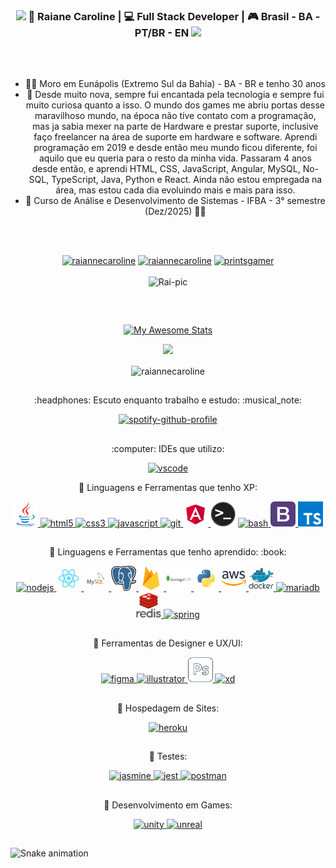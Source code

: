 
<div align="center">
<h3><img src="https://media.giphy.com/media/WUlplcMpOCEmTGBtBW/giphy.gif" width="30"> 🙎 Raiane Caroline | 💻 Full Stack Developer | 🎮 Brasil - BA - PT/BR - EN <img src="https://media.giphy.com/media/WUlplcMpOCEmTGBtBW/giphy.gif" width="30"></h3>
<br>
  
</div>

##

<div align="center">
 
   - 👩‍💻 Moro em Eunápolis (Extremo Sul da Bahia) - BA - BR e tenho 30 anos
  - 🌟 Desde muito nova, sempre fui encantada pela tecnologia e sempre fui muito curiosa quanto a isso. O mundo dos games me abriu portas desse maravilhoso mundo, na época não tive contato com a programação, mas ja sabia mexer na parte de Hardware e prestar suporte, inclusive faço freelancer na área de suporte em hardware e software. Aprendi programação em 2019 e desde então meu mundo ficou diferente, foi aquilo que eu queria para o resto da minha vida. Passaram 4 anos desde então, e aprendi HTML, CSS, JavaScript, Angular, MySQL, No-SQL, TypeScript, Java, Python e React. Ainda não estou empregada na área, mas estou cada dia evoluindo mais e mais para isso.
  - 📖 Curso de Análise e Desenvolvimento de Sistemas - IFBA - 3° semestre (Dez/2025) :woman_student:
  
</div>

##

<br>

<p align="center">
<a href="https://twitter.com/raiannecaroline" target="blank"><img align="center" src="https://raw.githubusercontent.com/rahuldkjain/github-profile-readme-generator/master/src/images/icons/Social/twitter.svg" alt="raiannecaroline" height="30" width="40" /></a>
<a href="https://linkedin.com/in/raiannecaroline" target="blank"><img align="center" src="https://raw.githubusercontent.com/rahuldkjain/github-profile-readme-generator/master/src/images/icons/Social/linked-in-alt.svg" alt="raiannecaroline" height="30" width="40" /></a>
<a href="https://instagram.com/printsgamer" target="blank"><img align="center" src="https://raw.githubusercontent.com/rahuldkjain/github-profile-readme-generator/master/src/images/icons/Social/instagram.svg" alt="printsgamer" height="30" width="40" /></a>
  <br>
  <br>
  <img src="https://i.picasion.com/pic92/6ab712e0381f7b495b02990b52961d6f.gif" width="150" height="150" border="0" alt="Rai-pic" />
</p>


##

<br>

<div align="center">
  
[![My Awesome Stats](https://awesome-github-stats.azurewebsites.net/user-stats/Raiannecaroline?cardType=level-alternate&theme=radical)](https://git.io/awesome-stats-card)
  
<img height="180em" src="https://github-readme-stats.vercel.app/api/top-langs/?username=raiannecaroline&layout=compact&langs_count=6&theme=tokyonight"/>
  
<p><img align="center" src="https://github-readme-streak-stats.herokuapp.com/?user=raiannecaroline&theme=tokyonight" alt="raiannecaroline" /></p>

##   
  
</div>

<div align="center">

<p> :headphones: Escuto enquanto trabalho e estudo: :musical_note:</p>

[![spotify-github-profile](https://spotify-github-profile.vercel.app/api/view?uid=raianecaroline.st&cover_image=true&theme=natemoo-re&show_offline=false&bar_color=485556&bar_color_cover=false)](https://spotify-github-profile.vercel.app/api/view?uid=raianecaroline.st&redirect=true)

##

</div>

<p align="center">
  :computer: IDEs que utilizo:
</p>

<p align="center">
  
  <a href="https://code.visualstudio.com/">
      <img src="https://cdn.jsdelivr.net/gh/devicons/devicon/icons/vscode/vscode-original.svg" alt="vscode" width="40" height="40"/>
   </a>
   
</p>

<p align="center">
 🌱 Linguagens e Ferramentas que tenho XP:
</p>

 <p align="center">

  <a href="https://www.java.com" target="_blank" rel="noreferrer"> 
      <img src="https://raw.githubusercontent.com/devicons/devicon/master/icons/java/java-original.svg" alt="java" width="40" height="40"/> 
  </a>
   
   <a href="https://developer.mozilla.org/pt-BR/docs/Web/HTML">
      <img src="https://cdn.jsdelivr.net/gh/devicons/devicon/icons/html5/html5-plain.svg" alt="html5" width="40" height="40"/>
   </a>
   <a href="https://developer.mozilla.org/pt-BR/docs/Web/CSS">
      <img src="https://cdn.jsdelivr.net/gh/devicons/devicon/icons/css3/css3-plain.svg" alt="css3" width="40" height="40"/>
   </a>
   <a href="https://developer.mozilla.org/en-US/docs/Web/JavaScript">
      <img src="https://cdn.jsdelivr.net/gh/devicons/devicon/icons/javascript/javascript-original.svg" alt="javascript" width="40" height="40"/>
   </a>
   <a href="https://git-scm.com/">
      <img src="https://cdn.jsdelivr.net/gh/devicons/devicon/icons/git/git-original.svg" alt="git" width="40" height="40"/>
   </a>
   <a href="https://angular.io/">
       <img src="https://raw.githubusercontent.com/github/explore/80688e429a7d4ef2fca1e82350fe8e3517d3494d/topics/angular/angular.png" alt="Angular" width="40" height="40"/>
  </a>
  <a>
      <img src="https://raw.githubusercontent.com/github/explore/80688e429a7d4ef2fca1e82350fe8e3517d3494d/topics/terminal/terminal.png" width="40" height="40"/>
  </a>
  
  <a href="https://www.gnu.org/software/bash/" target="_blank" rel="noreferrer"> 
      <img src="https://www.vectorlogo.zone/logos/gnu_bash/gnu_bash-icon.svg" alt="bash" width="40" height="40"/> 
  </a>
  
  <a href="https://getbootstrap.com/">
      <img src="https://raw.githubusercontent.com/github/explore/80688e429a7d4ef2fca1e82350fe8e3517d3494d/topics/bootstrap/bootstrap.png" alt="Bootstrap" width="40" height="40"/>
 </a>
  
  <a href="https://www.typescriptlang.org/">
       <img src="https://raw.githubusercontent.com/github/explore/80688e429a7d4ef2fca1e82350fe8e3517d3494d/topics/typescript/typescript.png" alt="Typescript" width="40" height="40"/>
  </a>
  
</p>

##

<p align="center">
 🌱 Linguagens e Ferramentas que tenho aprendido: :book:
</p>

<p align="center">
  
 <a href="https://nodejs.org">
      <img src="https://cdn.jsdelivr.net/gh/devicons/devicon/icons/nodejs/nodejs-original.svg" alt="nodejs" width="40" height="40"/>
 </a>
  
  <a href="https://pt-br.reactjs.org/">
       <img src="https://raw.githubusercontent.com/github/explore/80688e429a7d4ef2fca1e82350fe8e3517d3494d/topics/react/react.png" alt="React" width="40" height="40"/>
  </a>  
  
  <a href="https://www.mysql.com/">
        <img src="https://raw.githubusercontent.com/github/explore/80688e429a7d4ef2fca1e82350fe8e3517d3494d/topics/mysql/mysql.png" alt="MySQL" width="40" height="40"/>
  </a>
  
  <a href="https://www.postgresql.org/">
        <img src="https://raw.githubusercontent.com/github/explore/80688e429a7d4ef2fca1e82350fe8e3517d3494d/topics/postgresql/postgresql.png" alt="PostegreSQL" width="40" height="40"/>
  </a>
  
  <a href="https://firebase.google.com/?gclid=CjwKCAjw5s6WBhA4EiwACGncZYBm3Wp-87aR2a2bYqFTHoV1FhCPbuFy3YM4vgpxlmyAFQrl4_pv5RoCJIAQAvD_BwE&gclsrc=aw.ds">
        <img src="https://raw.githubusercontent.com/github/explore/80688e429a7d4ef2fca1e82350fe8e3517d3494d/topics/firebase/firebase.png" width="40" height="40"/>
  </a>
  
  <a href="https://www.mongodb.com/cloud/atlas/lp/compare-mongodb-vs-postgresdb?utm_source=google&utm_campaign=gs_americas_brazil_search_nbnoncompetitor_atlas_desktop&utm_term=postgres&utm_medium=cpc_paid_search&utm_ad=e&utm_ad_campaign_id=12314592861&adgroup=117139493749&gclid=CjwKCAjw5s6WBhA4EiwACGncZSKpufy3-tzmZ8jL7EXSpebiidfyFNYh3pRqEHybm6A3hLyCM9QdoxoCR5EQAvD_BwE">
        <img src="https://raw.githubusercontent.com/github/explore/80688e429a7d4ef2fca1e82350fe8e3517d3494d/topics/mongodb/mongodb.png" alt="MongoDB" width="40" height="40"/>
  </a>  
  
  <a href="https://www.python.org/">
        <img src="https://raw.githubusercontent.com/github/explore/80688e429a7d4ef2fca1e82350fe8e3517d3494d/topics/python/python.png" width="40" height="40"/>
  </a>
  
  <a href="https://aws.amazon.com/pt/" target="_blank" rel="noreferrer">
        <img src="https://raw.githubusercontent.com/devicons/devicon/master/icons/amazonwebservices/amazonwebservices-original-wordmark.svg" alt="aws" width="40" height="40"/>
  </a>
  
  <a href="https://www.docker.com/" target="_blank" rel="noreferrer"> 
        <img src="https://raw.githubusercontent.com/devicons/devicon/master/icons/docker/docker-original-wordmark.svg" alt="docker" width="40" height="40"/> 
  </a>
  
  <a href="https://mariadb.org/" target="_blank" rel="noreferrer"> 
        <img src="https://www.vectorlogo.zone/logos/mariadb/mariadb-icon.svg" alt="mariadb" width="40" height="40"/> 
  </a>
  
  <a href="https://redis.io" target="_blank" rel="noreferrer"> 
        <img src="https://raw.githubusercontent.com/devicons/devicon/master/icons/redis/redis-original-wordmark.svg" alt="redis" width="40" height="40"/> 
  </a>
  
  <a href="https://spring.io/" target="_blank" rel="noreferrer"> 
        <img src="https://www.vectorlogo.zone/logos/springio/springio-icon.svg" alt="spring" width="40" height="40"/> 
  </a>
  
 </p>
 
 ##
 
 <p align="center">
 🌱 Ferramentas de Designer e UX/UI:
</p>

<p align="center">
  
  <a href="https://www.figma.com/" target="_blank" rel="noreferrer">
        <img src="https://www.vectorlogo.zone/logos/figma/figma-icon.svg" alt="figma" width="40" height="40"/> 
  </a>
  
  <a href="https://www.adobe.com/in/products/illustrator.html" target="_blank" rel="noreferrer"> 
        <img src="https://www.vectorlogo.zone/logos/adobe_illustrator/adobe_illustrator-icon.svg" alt="illustrator" width="40" height="40"/> 
  </a>
  
  <a href="https://www.photoshop.com/en" target="_blank" rel="noreferrer"> 
        <img src="https://raw.githubusercontent.com/devicons/devicon/master/icons/photoshop/photoshop-line.svg" alt="photoshop" width="40" height="40"/> 
  </a>
  
  <a href="https://www.adobe.com/products/xd.html" target="_blank" rel="noreferrer"> 
        <img src="https://cdn.worldvectorlogo.com/logos/adobe-xd.svg" alt="xd" width="40" height="40"/> 
  </a>
  
</p>

##

<p align="center">
 🌱 Hospedagem de Sites:
</p>

<p align="center">
  
 <a href="https://heroku.com" target="_blank" rel="noreferrer"> 
      <img src="https://www.vectorlogo.zone/logos/heroku/heroku-icon.svg" alt="heroku" width="40" height="40"/> 
 </a>
  
</p>

##

<p align="center">
 🌱 Testes:
</p>

<p align="center">
  
 <a href="https://jasmine.github.io/" target="_blank" rel="noreferrer"> 
      <img src="https://www.vectorlogo.zone/logos/jasmine/jasmine-icon.svg" alt="jasmine" width="40" height="40"/> 
 </a>
  
  <a href="https://jestjs.io" target="_blank" rel="noreferrer"> 
      <img src="https://www.vectorlogo.zone/logos/jestjsio/jestjsio-icon.svg" alt="jest" width="40" height="40"/> 
  </a>
  
  <a href="https://postman.com" target="_blank" rel="noreferrer"> 
      <img src="https://www.vectorlogo.zone/logos/getpostman/getpostman-icon.svg" alt="postman" width="40" height="40"/> 
  </a>
  
</p>

##

<p align="center">
 🌱 Desenvolvimento em Games:
</p>

<p align="center">
 
  <a href="https://unity.com/" target="_blank" rel="noreferrer"> 
      <img src="https://www.vectorlogo.zone/logos/unity3d/unity3d-icon.svg" alt="unity" width="40" height="40"/> 
  </a>
  
  <a href="https://unrealengine.com/" target="_blank" rel="noreferrer"> 
      <img src="https://raw.githubusercontent.com/kenangundogan/fontisto/036b7eca71aab1bef8e6a0518f7329f13ed62f6b/icons/svg/brand/unreal-engine.svg" alt="unreal" width="40" height="40"/> 
  </a>
  
</p>

##
 
![Snake animation](https://github.com/Raiannecaroline/Raiannecaroline/blob/output/github-contribution-grid-snake.svg)



<!--
**Raiannecaroline/Raiannecaroline** is a ✨ _special_ ✨ repository because its `README.md` (this file) appears on your GitHub profile.

Here are some ideas to get you started:

- 🔭 I’m currently working on ...
- 🌱 I’m currently learning ...
- 👯 I’m looking to collaborate on ...
- 🤔 I’m looking for help with ...
- 💬 Ask me about ...
- 📫 How to reach me: ...
- 😄 Pronouns: ...
- ⚡ Fun fact: ...
-->
